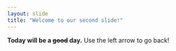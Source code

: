 ```yaml
---
layout: slide
title: "Welcome to our second slide!"
---
```

**Today will be a ~~good~~ day.**
Use the left arrow to go back!
